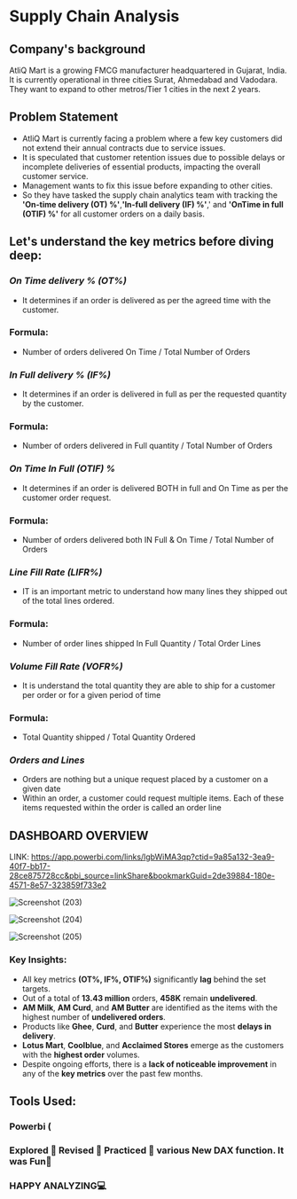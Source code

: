 # Supply Chain Analysis

## **Company's background**
AtliQ Mart is a growing FMCG manufacturer headquartered in Gujarat, India. It is currently operational in three cities Surat, Ahmedabad and Vadodara. They want to expand to other metros/Tier 1 cities in the next 2 years.

## **Problem Statement**
+ AtliQ Mart is currently facing a problem where a few key customers did not extend their annual contracts due to service issues. 
+ It is speculated that customer retention issues due to possible delays or incomplete deliveries of essential products, impacting the overall customer service.
+ Management wants to fix this issue before expanding to other cities. 
+ So they have tasked the supply chain analytics team with tracking the **'On-time delivery (OT) %'**,**'In-full delivery (IF) %'**,' and **'OnTime in full (OTIF) %'** for all customer orders on a daily basis. 

## Let's understand the key metrics before diving deep:                                                                

### ***On Time delivery % (OT%)***                                                                                    
+ It determines if an order is delivered as per the agreed time with the customer. 

### Formula: 
+ Number of orders delivered On Time / Total Number of Orders                                   

###  ***In Full delivery % (IF%)***                                                                                                
+ It determines if an order is delivered in full as per the requested quantity by the customer.   

### Formula: 
+ Number of orders delivered in Full quantity / Total Number of Orders        
                                                                                   
### ***On Time In Full (OTIF) %***                                                                           
+ It determines if an order is delivered BOTH in full and On Time as per the customer order request.

### Formula: 
+ Number of orders delivered both IN Full & On Time / Total Number of Orders

### ***Line Fill Rate (LIFR%)***                                                                                          
+ IT is an important metric to understand how many lines they shipped out of the total lines ordered. 

### Formula: 
+ Number of order lines shipped In Full Quantity / Total Order Lines

### ***Volume Fill Rate (VOFR%)***                                                                                         
+ It is understand the total quantity they are able to ship for a customer per order or for a given period of time

### Formula: 
+ Total Quantity shipped / Total Quantity Ordered

### ***Orders and Lines***
+ Orders are nothing but a unique request placed by a customer on a given date
+ Within an order, a customer could request multiple items. Each of these items requested within the order is called an order line


## DASHBOARD OVERVIEW
LINK: https://app.powerbi.com/links/lgbWiMA3qp?ctid=9a85a132-3ea9-40f7-bb17-28ce875728cc&pbi_source=linkShare&bookmarkGuid=2de39884-180e-4571-8e57-323859f733e2

![Screenshot (203)](https://github.com/Nidhipujarii/Supply_Chain_Analysis/assets/107934279/90e74992-2bdc-49e9-85d8-f332b242c41c)

![Screenshot (204)](https://github.com/Nidhipujarii/Supply_Chain_Analysis/assets/107934279/331ac756-211e-499d-bf56-435519a831e5)

![Screenshot (205)](https://github.com/Nidhipujarii/Supply_Chain_Analysis/assets/107934279/7d4d1871-c7dd-4d68-86af-2b5849d43a16)


### Key Insights:

+ All key metrics **(OT%, IF%, OTIF%)** significantly **lag** behind the set targets.
+ Out of a total of **13.43 million** orders, **458K** remain **undelivered**.
+ **AM Milk**, **AM Curd**, and **AM Butter** are identified as the items with the highest number of **undelivered orders**.
+ Products like **Ghee**, **Curd**, and **Butter** experience the most **delays in delivery**.
+ **Lotus Mart**, **Coolblue**, and **Acclaimed Stores** emerge as the customers with the **highest order** volumes.
+ Despite ongoing efforts, there is a **lack of noticeable improvement** in any of the **key metrics** over the past few months.

## Tools Used: 
### Powerbi (
### Explored 🔁 Revised 🔁 Practiced 🔁 various New DAX function. It was Fun🥳
### HAPPY ANALYZING💻
